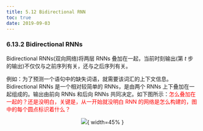 ```yaml
---
title: 5.12 Bidirectional RNN
toc: true
date: 2019-09-03
---
```


### 6.13.2 Bidirectional RNNs

Bidirectional RNNs(双向网络)将两层 RNNs 叠加在一起，当前时刻输出(第 $t$ 步的输出)不仅仅与之前序列有关，还与之后序列有关。

例如：为了预测一个语句中的缺失词语，就需要该词汇的上下文信息。Bidirectional RNNs 是一个相对较简单的 RNNs，是由两个 RNNs 上下叠加在一起组成的。输出由前向 RNNs 和后向 RNNs 共同决定。如下图所示：<span style="color:red;">怎么叠加在一起的？还是没明白，关键是，从一开始就没明白 RNN 的网络是怎么构建的，图中的每个圆点标识着什么？</span>

<center>

![](http://images.iterate.site/blog/image/20190722/esL4wEQgr5yU.png?imageslim){ width=45% }

</center>

